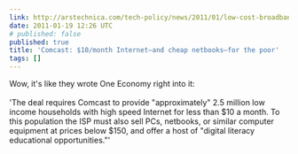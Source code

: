 ```yaml
---
link: http://arstechnica.com/tech-policy/news/2011/01/low-cost-broadband-key-to-comcastnbcu-merger-deal.ars?utm_source=rss&utm_medium=rss&utm_campaign=rss
date: 2011-01-19 12:26 UTC
# published: false
published: true
title: 'Comcast: $10/month Internet—and cheap netbooks—for the poor'
tags: []
---
```


Wow, it's like they wrote One Economy right into it:<br><br>'The deal requires Comcast to provide "approximately" 2.5 million low income households with high speed Internet for less than $10 a month. To this population the ISP must also sell PCs, netbooks, or similar computer equipment at prices below $150, and offer a host of "digital literacy educational opportunities."'
